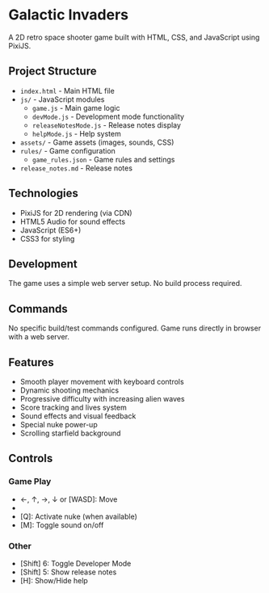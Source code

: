 # Galactic Invaders

A 2D retro space shooter game built with HTML, CSS, and JavaScript using PixiJS.

## Project Structure

- `index.html` - Main HTML file
- `js/` - JavaScript modules
  - `game.js` - Main game logic
  - `devMode.js` - Development mode functionality
  - `releaseNotesMode.js` - Release notes display
  - `helpMode.js` - Help system
- `assets/` - Game assets (images, sounds, CSS)
- `rules/` - Game configuration
  - `game_rules.json` - Game rules and settings
- `release_notes.md` - Release notes

## Technologies

- PixiJS for 2D rendering (via CDN)
- HTML5 Audio for sound effects
- JavaScript (ES6+)
- CSS3 for styling

## Development

The game uses a simple web server setup. No build process required.

## Commands

No specific build/test commands configured. Game runs directly in browser with a web server.

## Features

- Smooth player movement with keyboard controls
- Dynamic shooting mechanics
- Progressive difficulty with increasing alien waves
- Score tracking and lives system
- Sound effects and visual feedback
- Special nuke power-up
- Scrolling starfield background

## Controls

### Game Play
- ←, ↑, →, ↓ or [WASD]: Move
- [Space]: Shoot
- [Q]: Activate nuke (when available)
- [M]: Toggle sound on/off

### Other
- [Shift] 6: Toggle Developer Mode
- [Shift] 5: Show release notes
- [H]: Show/Hide help
